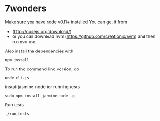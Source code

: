 7wonders
========

Make sure you have node v0.11+ installed
You can get it from 
 - (http://nodejs.org/download/)
 - or you can download nvm (https://github.com/creationix/nvm) and then run `nvm use`


Also install the dependencies with

    npm install

To run the command-line version, do

    node cli.js

Install jasmine-node for running tests

    sudo npm install jasmine-node -g

Run tests

    ./run_tests
